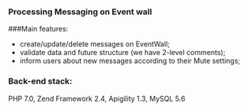 ### Processing Messaging on Event wall

###Main features:
- create/update/delete messages on EventWall;
- validate data and future structure (we have 2-level comments);
- inform users about new messages according to their Mute settings;

### Back-end stack:
PHP 7.0, Zend Framework 2.4, Apigility 1.3, MySQL 5.6
